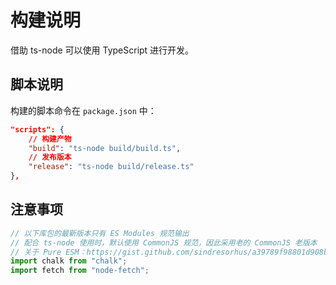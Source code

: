# 构建说明

借助 ts-node 可以使用 TypeScript 进行开发。

## 脚本说明

构建的脚本命令在 `package.json` 中：

``` json
"scripts": {
    // 构建产物
    "build": "ts-node build/build.ts",
    // 发布版本
    "release": "ts-node build/release.ts"
},
```

## 注意事项

``` typescript
// 以下库包的最新版本只有 ES Modules 规范输出
// 配合 ts-node 使用时，默认使用 CommonJS 规范，因此采用老的 CommonJS 老版本
// 关于 Pure ESM：https://gist.github.com/sindresorhus/a39789f98801d908bbc7ff3ecc99d99c
import chalk from "chalk";
import fetch from "node-fetch";
```
